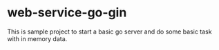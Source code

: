 # web-service-go-gin
This is sample project to start a basic go server and do some basic task with in memory data.
